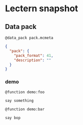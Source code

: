 # Lectern snapshot

## Data pack

`@data_pack pack.mcmeta`

```json
{
  "pack": {
    "pack_format": 41,
    "description": ""
  }
}
```

### demo

`@function demo:foo`

```mcfunction
say something
```

`@function demo:bar`

```mcfunction
say bop
```
